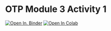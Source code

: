 # OTP Module 3 Activity 1

[![Open In. Binder](https://mybinder.org/badge_logo.svg)](https://mybinder.org/v2/gh/IAAA-Lab/otp-module-3-activity-1/main?labpath=odeco_otp3_assignment1.ipynb)
[![Open In Colab](https://colab.research.google.com/assets/colab-badge.svg)](https://colab.research.google.com/github/IAAA-Lab/otp-module-3-activity-1/blob/main/odeco_otp3_assignment1.ipynb)
